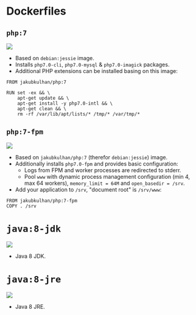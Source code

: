 # Dockerfiles

## `php:7`

[![](https://badge.imagelayers.io/jakubkulhan/php:7.svg)](https://imagelayers.io/?images=jakubkulhan/php:7 'Get your own badge on imagelayers.io')

- Based on `debian:jessie` image.
- Installs `php7.0-cli`, `php7.0-mysql` & `php7.0-imagick` packages.
- Additional PHP extensions can be installed basing on this image:

```
FROM jakubkulhan/php:7

RUN set -ex && \
	apt-get update && \
	apt-get install -y php7.0-intl && \
	apt-get clean && \
	rm -rf /var/lib/apt/lists/* /tmp/* /var/tmp/*
```

## `php:7-fpm`

[![](https://badge.imagelayers.io/jakubkulhan/php:7-fpm.svg)](https://imagelayers.io/?images=jakubkulhan/php:7-fpm 'Get your own badge on imagelayers.io')

- Based on `jakubkulhan/php:7` (therefor `debian:jessie`) image.
- Additionally installs `php7.0-fpm` and provides basic configuration:
  - Logs from FPM and worker processes are redirected to stderr.
  - Pool `www` with dynamic process management configuration (min 4, max 64 workers), `memory_limit = 64M` and `open_basedir = /srv`.
- Add your application to `/srv`, "document root" is `/srv/www`:

```
FROM jakubkulhan/php:7-fpm
COPY . /srv
```

# `java:8-jdk`

[![](https://badge.imagelayers.io/jakubkulhan/java:8.svg)](https://imagelayers.io/?images=jakubkulhan/java:8 'Get your own badge on imagelayers.io')

- Java 8 JDK.

# `java:8-jre`

[![](https://badge.imagelayers.io/jakubkulhan/java:8-jre.svg)](https://imagelayers.io/?images=jakubkulhan/java:8-jre 'Get your own badge on imagelayers.io')

- Java 8 JRE.
